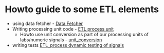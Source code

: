 # Howto guide to some ETL elements
- using data fetcher - [Data Fetcher](Data%20Fetcher.md)
- Writing processing unit code - [ETL process unit](ETL%20process%20unit)
  - Howto use unit conversion as part of our processing units of labs/numeric signals - [unit_conversion](ETL%20process%20unit/unit_conversion)
- writing tests [ETL_process dynamic testing of signals](ETL_process%20dynamic%20testing%20of%20signals.md)
